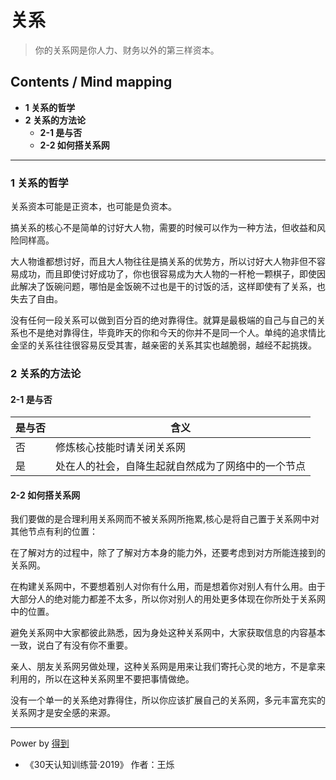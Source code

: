 # 关系
> 你的关系网是你人力、财务以外的第三样资本。

## Contents / Mind mapping
- **1 关系的哲学**
- **2 关系的方法论**
  - **2-1 是与否**
  - **2-2 如何搭关系网**

---

### 1 关系的哲学

关系资本可能是正资本，也可能是负资本。

搞关系的核心不是简单的讨好大人物，需要的时候可以作为一种方法，但收益和风险同样高。

大人物谁都想讨好，而且大人物往往是搞关系的优势方，所以讨好大人物非但不容易成功，而且即使讨好成功了，你也很容易成为大人物的一杆枪一颗棋子，即使因此解决了饭碗问题，哪怕是金饭碗不过也是干的讨饭的活，这样即使有了关系，也失去了自由。

没有任何一段关系可以做到百分百的绝对靠得住。就算是最极端的自己与自己的关系也不是绝对靠得住，毕竟昨天的你和今天的你并不是同一个人。单纯的追求情比金坚的关系往往很容易反受其害，越亲密的关系其实也越脆弱，越经不起挑拨。



### 2 关系的方法论

#### 2-1 是与否

|是与否|含义|
|  --  | -- |
|否|修炼核心技能时请关闭关系网|
|是|处在人的社会，自降生起就自然成为了网络中的一个节点|

#### 2-2 如何搭关系网

我们要做的是合理利用关系网而不被关系网所拖累,核心是将自己置于关系网中对其他节点有利的位置：

在了解对方的过程中，除了了解对方本身的能力外，还要考虑到对方所能连接到的关系网。

在构建关系网中，不要想着别人对你有什么用，而是想着你对别人有什么用。由于大部分人的绝对能力都差不太多，所以你对别人的用处更多体现在你所处于关系网中的位置。

避免关系网中大家都彼此熟悉，因为身处这种关系网中，大家获取信息的内容基本一致，说白了有没有你不重要。

亲人、朋友关系网另做处理，这种关系网是用来让我们寄托心灵的地方，不是拿来利用的，所以在这种关系网里不要把事情做绝。

没有一个单一的关系绝对靠得住，所以你应该扩展自己的关系网，多元丰富充实的关系网才是安全感的来源。


---
Power by [得到](https://igetget.com)
- 《30天认知训练营·2019》 作者：王烁
